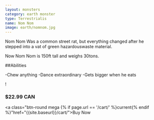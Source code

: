 ```yaml
---
layout: monsters
category: earth monster
type: Terrestrialis
name: Nom Nom
image: earth/nomnom.jpg
---
```


Nom Nom
Was a common street rat, but everything changed after he stepped into a vat of green hazardouswaste material.

Now Nom Nom is 150ft tall and weighs 30tons.

##Abilities

-Chew anything
-Dance extraordinary
-Gets bigger when he eats

!<div class="gutter media grid">
	<h3>$22.99 CAN</h3>
	<a class="btn-round mega {% if page.url == '/cart/' %}current{% endif %}"href="{{site.baseurl}}/cart/">Buy Now</a>
</div>
